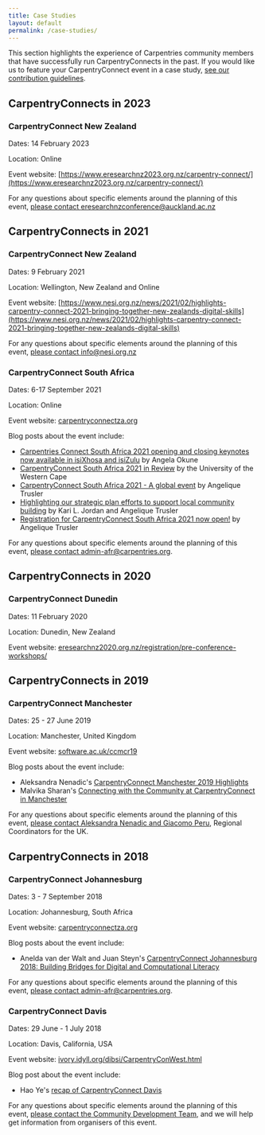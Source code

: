 ```yaml
---
title: Case Studies
layout: default
permalink: /case-studies/
---
```


<section class="intro">
	<p>
	This section highlights the experience of Carpentries community members that have successfully run CarpentryConnects in the past. If you would like us to feature your CarpentryConnect event in a case study, <a href ="/contributing/">see our contribution guidelines</a>.
	</p>
</section>

<style type="text/css">
figure img { border: 1px solid #999999;}
figure figcaption { font-style: italic; font-size: 0.85em; text-align: center;}
</style>

## CarpentryConnects in 2023

### CarpentryConnect New Zealand

Dates: 14 February 2023

Location: Online

Event website: [https://www.eresearchnz2023.org.nz/carpentry-connect/](https://www.eresearchnz2023.org.nz/carpentry-connect/)

For any questions about specific elements around the planning of this event, [please contact eresearchnzconference@auckland.ac.nz](mailto:eresearchnzconference@auckland.ac.nz)


## CarpentryConnects in 2021

### CarpentryConnect New Zealand

Dates: 9 February 2021

Location: Wellington, New Zealand and Online

Event website: [https://www.nesi.org.nz/news/2021/02/highlights-carpentry-connect-2021-bringing-together-new-zealands-digital-skills](https://www.nesi.org.nz/news/2021/02/highlights-carpentry-connect-2021-bringing-together-new-zealands-digital-skills)

For any questions about specific elements around the planning of this event, [please contact info@nesi.org.nz](mailto:info@nesi.org.nz)

### CarpentryConnect South Africa

Dates: 6-17 September 2021

Location: Online

Event website: [carpentryconnectza.org](https://za2021.carpentryconnect.org)

Blog posts about the event include:

- [Carpentries Connect South Africa 2021 opening and closing keynotes now available in isiXhosa and isiZulu](https://www.codeforsociety.org/eventfund/updates/carpentries-connect-south-africa-2021-opening-and-closing-keynotes-now-available-in-isixhosa-and-isizulu) by Angela Okune
- [CarpentryConnect South Africa 2021 in Review](https://eresearch.uwc.ac.za/2021/10/06/carpentry-connect-south-africa-2021-in-review/) by the University of the Western Cape
- [CarpentryConnect South Africa 2021 - A global event](https://carpentries.org/blog/2021/09/carpentryconnect/) by Angelique Trusler
- [Highlighting our strategic plan efforts to support local community building](https://carpentries.org/blog/2021/07/Highlighting-our-strategic-plan-efforts-to-support-local-community-building/) by Kari L. Jordan and Angelique Trusler
- [Registration for CarpentryConnect South Africa 2021 now open!](https://carpentries.org/blog/2021/06/CarpentryConnectSouthAfrica/) by Angelique Trusler

For any questions about specific elements around the planning of this event, [please contact admin-afr@carpentries.org](mailto:admin-afr@carpentries.org).

## CarpentryConnects in 2020

### CarpentryConnect Dunedin

Dates: 11 February 2020

Location: Dunedin, New Zealand

Event website: [eresearchnz2020.org.nz/registration/pre-conference-workshops/](https://www.eresearchnz2020.org.nz/registration/pre-conference-workshops/)

## CarpentryConnects in 2019

### CarpentryConnect Manchester

Dates: 25 - 27 June 2019

Location: Manchester, United Kingdom

Event website: [software.ac.uk/ccmcr19](https://software.ac.uk/ccmcr19)

Blog posts about the event include:

- Aleksandra Nenadic's [CarpentryConnect Manchester 2019 Highlights](https://carpentries.org/blog/2019/07/ccmcr2019-highlights/)
- Malvika Sharan's [Connecting with the Community at CarpentryConnect in Manchester](https://carpentries.org/blog/2019/09/carpentryconnect-manchester/)


For any questions about specific elements around the planning of this event, [please contact Aleksandra Nenadic and Giacomo Peru](mailto:admin-uk@carpentries.org), Regional Coordinators for the UK.

## CarpentryConnects in 2018

### CarpentryConnect Johannesburg

Dates: 3 - 7 September 2018

Location: Johannesburg, South Africa

Event website: [carpentryconnectza.org](https://carpentryconnectza.org)

Blog posts about the event include:

- Anelda van der Walt and Juan Steyn's [CarpentryConnect Johannesburg 2018: Building Bridges for Digital and Computational Literacy](https://carpentries.org/blog/2019/01/carpentryconnect-jhb2018/)

For any questions about specific elements around the planning of this event, [please contact admin-afr@carpentries.org](mailto:admin-afr@carpentries.org). 


### CarpentryConnect Davis

Dates: 29 June - 1 July 2018

Location: Davis, California, USA

Event website: [ivory.idyll.org/dibsi/CarpentryConWest.html](http://ivory.idyll.org/dibsi/CarpentryConWest.html)

Blog post about the event include:

- Hao Ye's [recap of CarpentryConnect Davis](https://www.uf-carpentries.org/posts/2018-07-03-carpentryconnectdavis/)

For any questions about specific elements around the planning of this event, [please contact the Community Development Team](mailto:community@carpentries.org), and we will help get information from organisers of this event.






